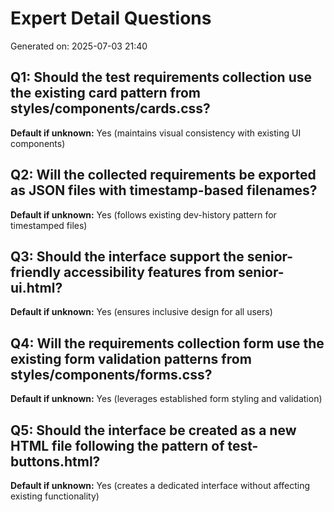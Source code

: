 # Expert Detail Questions

Generated on: 2025-07-03 21:40

## Q1: Should the test requirements collection use the existing card pattern from styles/components/cards.css?
**Default if unknown:** Yes (maintains visual consistency with existing UI components)

## Q2: Will the collected requirements be exported as JSON files with timestamp-based filenames?
**Default if unknown:** Yes (follows existing dev-history pattern for timestamped files)

## Q3: Should the interface support the senior-friendly accessibility features from senior-ui.html?
**Default if unknown:** Yes (ensures inclusive design for all users)

## Q4: Will the requirements collection form use the existing form validation patterns from styles/components/forms.css?
**Default if unknown:** Yes (leverages established form styling and validation)

## Q5: Should the interface be created as a new HTML file following the pattern of test-buttons.html?
**Default if unknown:** Yes (creates a dedicated interface without affecting existing functionality)